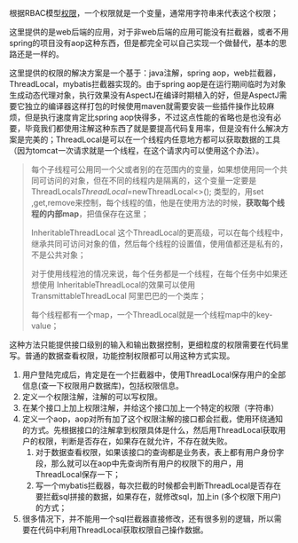 根据RBAC模型[权限](/database/权限.md)，一个权限就是一个变量，通常用字符串来代表这个权限；

这里提供的是web后端的应用，对于非web后端的应用可能没有拦截器，或者不用spring的项目没有aop这种东西，但是都完全可以自己实现一个做替代，基本的思路还是一样的。

这里提供的权限的解决方案是一个基于：java注解，spring aop，web拦截器，ThreadLocal，mybatis拦截器实现的。由于spring aop是在运行期间临时为对象生成动态代理对象，执行效果没有AspectJ在编译时期植入的好，但是AspectJ需要它独立的编译器这样打包的时候使用maven就需要安装一些插件操作比较麻烦，但是执行速度肯定比spring aop快得多，不过这点性能的省略也是也没有必要，毕竟我们都使用注解这种东西了就是要提高代码复用率，但是没有什么解决方案是完美的；ThreadLocal是可以在一个线程内任意地方都可以获取数据的工具（因为tomcat一次请求就是一个线程，在这个请求内可以使用这个办法）。

> 每个子线程可公用同一个父或者别的在范围内的变量，如果想使用同一个共同可访问的对象，但在不同的线程内是隔离的，这个变量一定要是 ThreadLocal<String>*sThreadLocal*=newThreadLocal<>(); 类型的，用set ,get,remove来控制，每个线程的值，他是在使用方法的时候，**获取每个线程的内部map**，把值保存在这里；
>
> InheritableThreadLocal 这个ThreadLocal的更高级，可以在每个线程中，继承共同可访问对象的值，然后每个线程的设置值，使用值都还是私有的，不是公共对象；
>
> 对于使用线程池的情况来说，每个任务都是一个线程，在每个任务中如果还想使用 InheritableThreadLocal的效果可以使用 TransmittableThreadLocal 阿里巴巴的一个类库；
>
> 每个线程都有一个map，一个ThreadLocal就是一个线程map中的key-value；

这种方法只能提供接口级别的输入和输出数据控制，更细粒度的权限需要在代码里写。普通的数据查看权限，功能控制权限都可以用这种方式实现。



1. 用户登陆完成后，肯定是在一个拦截器中，使用ThreadLocal保存用户的全部信息(查一下权限用户数据库)，包括权限信息。
2. 定义一个权限注解，注解的可以写权限。
3. 在某个接口上加上权限注解，并给这个接口加上一个特定的权限（字符串）
4. 定义一个aop，aop对所有加了这个权限注解的接口都会拦截，使用环绕通知的方式。先根据接口的注解拿到权限具体是什么，然后用ThreadLocal获取用户的权限，判断是否存在，如果存在就允许，不存在就失败。
   1. 对于数据查看权限，如果该接口的查询都是业务表，表上都有用户身份字段，那么就可以在aop中先查询所有用户的权限下的用户，用ThreadLocal保存一下；
   2. 写一个mybatis拦截器，每次拦截的时候都会判断ThreadLocal是否存在要拦截sql拼接的数据，如果存在，就修改sql，加上in (多个权限下用户)的方式；
5. 很多情况下，并不能用一个sql拦截器直接修改，还有很多别的逻辑，所以需要在代码中利用ThreadLocal获取权限自己操作数据。

